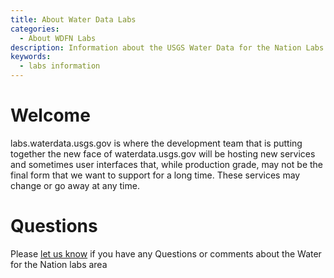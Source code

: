 ```yaml
---
title: About Water Data Labs
categories:
  - About WDFN Labs
description: Information about the USGS Water Data for the Nation Labs.
keywords:
  - labs information
---
```

Welcome
=======
labs.waterdata.usgs.gov is where the development team that is putting together the new face of waterdata.usgs.gov will be hosting new services and sometimes user interfaces that, while production grade, may not be the final form that we want to support for a long time.  These services may change or go away at any time.  


Questions
==========
Please [let us know](https://water.usgs.gov/contact/gsanswers?pemail=gs-w_water_data_for_the_nation&subject=Water%20Data%20for%20the%20Nation%20Labs%20Feedback&viewnote=%3CH1%3EUSGS+WDFN+TNG+Feedback%3C/H1%3E) if you have any Questions or comments about the Water for the Nation labs area
